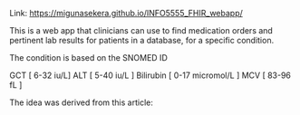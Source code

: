 Link: https://migunasekera.github.io/INFO5555_FHIR_webapp/

This is a web app that clinicians can use to find medication orders and pertinent lab results for patients in a database, for a specific condition.

The condition is based on the SNOMED ID

GCT [ 6-32 iu/L] 
ALT [ 5-40 iu/L ]
Bilirubin [  0-17 micromol/L ]
MCV [ 83-96 fL ]

The idea was derived from this article:

